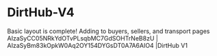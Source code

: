 # DirtHub-V4
Basic layout is complete! Adding to buyers, sellers, and transport pages
AIzaSyCC05NRkYdOTvPLsqbMC7GdSOHTrNeB8zU |
AIzaSyBm83kOpkW0Aq2OY154DYGsDT0A7A6AIO4 |DirtHub V1
